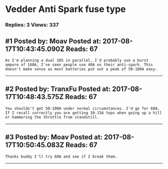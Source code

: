 # Vedder Anti Spark fuse type

### Replies: 3 Views: 337

## \#1 Posted by: Moav Posted at: 2017-08-17T10:43:45.090Z Reads: 67

```
As I'm planning a dual 10S in parallel, I'd probably use a burst ampere of 160A, I've seen people use 40A on their anti-spark. This doesn't make sense as most batteries put out a peak of 50-100A easy.
```

---
## \#2 Posted by: TranxFu Posted at: 2017-08-17T10:48:43.575Z Reads: 67

```
You shouldn't get 50-100A under normal circumstances. I'd go for 60A. If I recall correctly you are getting 10-15A tops when going up a hill or hammering the throttle from standstill.
```

---
## \#3 Posted by: Moav Posted at: 2017-08-17T10:50:45.083Z Reads: 67

```
Thanks buddy I'll try 60A and see if I break them.
```

---
